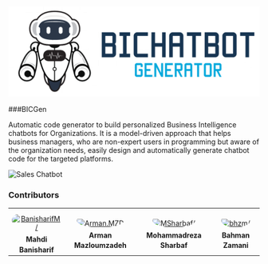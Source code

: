 ![BIChatbotGenerator logo](Images/logo.png)

###BICGen

Automatic code generator to build personalized Business Intelligence chatbots for Organizations. It is a model-driven approach that helps business managers, who are non-expert users in programming but aware of the organization needs, easily design and automatically generate chatbot code for the targeted platforms.

![Sales Chatbot](Images/sales-chatbot.gif)

### Contributors

<table>
<tr>
    <td align="center" style="word-wrap: break-word; width: 150.0; height: 150.0">
        <a href=https://github.com/banisharifm>
            <img src=https://avatars.githubusercontent.com/u/41099498?v=4 width="100;"  style="border-radius:50%;align-items:center;justify-content:center;overflow:hidden;padding-top:10px" alt=BanisharifM/>
            <br />
            <sub style="font-size:14px"><b>Mahdi Banisharif</b></sub>
        </a>
    </td>
    <td align="center" style="word-wrap: break-word; width: 150.0; height: 150.0">
        <a href=https://github.com/armanexplorer>
            <img src=https://avatars.githubusercontent.com/u/44166374?v=4 width="100;"  style="border-radius:50%;align-items:center;justify-content:center;overflow:hidden;padding-top:10px" alt=Arman.MZD Harrington/>
            <br />
            <sub style="font-size:14px"><b>Arman Mazloumzadeh</b></sub>
        </a>
    </td>
    <td align="center" style="word-wrap: break-word; width: 150.0; height: 150.0">
        <a href=https://github.com/MSharbaf>
            <img src=https://avatars.githubusercontent.com/u/25225835?v=4 width="100;"  style="border-radius:50%;align-items:center;justify-content:center;overflow:hidden;padding-top:10px" alt=MSharbaf/>
            <br />
            <sub style="font-size:14px"><b>Mohammadreza Sharbaf</b></sub>
        </a>
    </td>
    <td align="center" style="word-wrap: break-word; width: 150.0; height: 150.0">
        <a href=https://github.com/bhzm>
            <img src=https://avatars.githubusercontent.com/u/67449297?v=4 width="100;"  style="border-radius:50%;align-items:center;justify-content:center;overflow:hidden;padding-top:10px" alt=bhzm/>
            <br />
            <sub style="font-size:14px"><b>Bahman Zamani</b></sub>
        </a>
    </td>
</tr>
</table>
